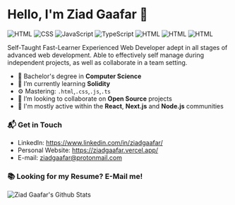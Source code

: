 # Hello, I'm Ziad Gaafar 👋

![HTML](https://img.shields.io/badge/HTML-Expert-orange)
![CSS](https://img.shields.io/badge/CSS-Expert-blue)
![JavaScript](https://img.shields.io/badge/JavaScript-Expert-yellow)
![TypeScript](https://img.shields.io/badge/TypeScript-Intermediate-lightgrey)
![HTML](https://img.shields.io/badge/React-Expert-61DAFB)
![HTML](https://img.shields.io/badge/NodeJs-Expert-74AB64)
![HTML](https://img.shields.io/badge/MongoDB-Intermediate-559134)

Self-Taught Fast-Learner Experienced Web Developer adept in all stages of advanced web development. Able to effectively self manage during independent projects, as well as collaborate in a team setting.

- 🔭 Bachelor's degree in **Computer Science**
- 🌱 I’m currently learning **Solidity**
- ⚙️ Mastering: `.html`,`.css`,`.js`,`.ts`
- 👯 I’m looking to collaborate on **Open Source** projects
- 💬 I'm mostly active within the **React**, **Next.js** and **Node.js** communities

### 📬 Get in Touch

- LinkedIn: https://www.linkedin.com/in/ziadgaafar/
- Personal Website: https://ziadgaafar.vercel.app/
- E-mail: ziadgaafar@protonmail.com

### 📚 Looking for my Resume? E-Mail me!

![Ziad Gaafar's Github Stats](https://github-readme-stats.vercel.app/api?username=ziadgaafar&show_icons=true&hide_border=true)
